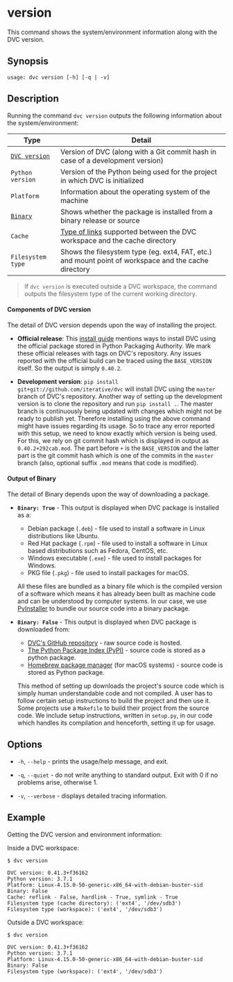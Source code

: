 # version

This command shows the system/environment information along with the DVC
version.

## Synopsis

```usage
usage: dvc version [-h] [-q | -v]
```

## Description

Running the command `dvc version` outputs the following information about the
system/environment:

| Type                                        | Detail                                                                                                                                                    |
| ------------------------------------------- | --------------------------------------------------------------------------------------------------------------------------------------------------------- |
| [`DVC version`](#components-of-dvc-version) | Version of DVC (along with a Git commit hash in case of a development version)                                                                            |
| `Python version`                            | Version of the Python being used for the project in which DVC is initialized                                                                              |
| `Platform`                                  | Information about the operating system of the machine                                                                                                     |
| [`Binary`](#output-of-binary)               | Shows whether the package is installed from a binary release or source                                                                                    |
| `Cache`                                     | [Type of links](/doc/user-guide/large-dataset-optimization#file-link-types-for-the-dvc-cache) supported between the DVC workspace and the cache directory |
| `Filesystem type`                           | Shows the filesystem type (eg. ext4, FAT, etc.) and mount point of workspace and the cache directory                                                      |

> If `dvc version` is executed outside a DVC workspace, the command outputs the
> filesystem type of the current working directory.

#### Components of DVC version

The detail of DVC version depends upon the way of installing the project.

- **Official release**: This [install guide](/doc/get-started/install) mentions
  ways to install DVC using the official package stored in Python Packaging
  Authority. We mark these official releases with tags on DVC's repository. Any
  issues reported with the official build can be traced using the `BASE_VERSION`
  itself. So the output is simply `0.40.2`.

- **Development version**: `pip install git+git://github.com/iterative/dvc` will
  install DVC using the `master` branch of DVC's repository. Another way of
  setting up the development version is to clone the repository and run
  `pip install .`. The master branch is continuously being updated with changes
  which might not be ready to publish yet. Therefore installing using the above
  command might have issues regarding its usage. So to trace any error reported
  with this setup, we need to know exactly which version is being used. For
  this, we rely on git commit hash which is displayed in output as
  `0.40.2+292cab.mod`. The part before `+` is the `BASE_VERSION` and the latter
  part is the git commit hash which is one of the commits in the `master` branch
  (also, optional suffix `.mod` means that code is modified).

#### Output of Binary

The detail of Binary depends upon the way of downloading a package.

- **`Binary: True`** - This output is displayed when DVC package is installed as
  a:

  - Debian package (`.deb`) - file used to install a software in Linux
    distributions like Ubuntu.
  - Red Hat package (`.rpm`) - file used to install a software in Linux based
    distributions such as Fedora, CentOS, etc.
  - Windows executable (`.exe`) - file used to install packages for Windows.
  - PKG file (`.pkg`) - file used to install packages for macOS.

  All these files are bundled as a binary file which is the compiled version of
  a software which means it has already been built as machine code and can be
  understood by computer systems. In our case, we use
  [PyInstaller](https://pythonhosted.org/PyInstaller/) to bundle our source code
  into a binary package.

* **`Binary: False`** - This output is displayed when DVC package is downloaded
  from:

  - [DVC's GitHub repository](https://github.com/iterative/dvc) - raw source
    code is hosted.
  - [The Python Package Index (PyPI)](https://pypi.org/project/dvc/) - source
    code is stored as a python package.
  - [Homebrew package manager](https://github.com/iterative/homebrew-dvc) (for
    macOS systems) - source code is stored as Python package.

  This method of setting up downloads the project's source code which is simply
  human understandable code and not compiled. A user has to follow certain setup
  instructions to build the project and then use it. Some projects use a
  `Makefile` to build their project from the source code. We include setup
  instructions, written in `setup.py`, in our code which handles its compilation
  and henceforth, setting it up for usage.

## Options

- `-h`, `--help` - prints the usage/help message, and exit.

- `-q`, `--quiet` - do not write anything to standard output. Exit with 0 if no
  problems arise, otherwise 1.

- `-v`, `--verbose` - displays detailed tracing information.

## Example

Getting the DVC version and environment information:

Inside a DVC workspace:

```dvc
$ dvc version

DVC version: 0.41.3+f36162
Python version: 3.7.1
Platform: Linux-4.15.0-50-generic-x86_64-with-debian-buster-sid
Binary: False
Cache: reflink - False, hardlink - True, symlink - True
Filesystem type (cache directory): ('ext4', '/dev/sdb3')
Filesystem type (workspace): ('ext4', '/dev/sdb3')
```

Outside a DVC workspace:

```dvc
$ dvc version

DVC version: 0.41.3+f36162
Python version: 3.7.1
Platform: Linux-4.15.0-50-generic-x86_64-with-debian-buster-sid
Binary: False
Filesystem type (workspace): ('ext4', '/dev/sdb3')
```
